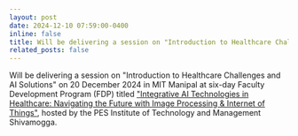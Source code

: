 ```yaml
---
layout: post
date: 2024-12-10 07:59:00-0400
inline: false
title: Will be delivering a session on "Introduction to Healthcare Challenges and AI Solutions"
related_posts: false
---
```


Will be delivering a session on "Introduction to Healthcare Challenges and AI Solutions" on 20 December 2024 in MIT Manipal at six-day Faculty Development Program (FDP) titled  <a href="https://www.linkedin.com/posts/pesitm---india_%F0%9D%90%89%F0%9D%90%A8%F0%9D%90%A2%F0%9D%90%A7-%F0%9D%90%AD%F0%9D%90%A1%F0%9D%90%9E-%F0%9D%90%8F%F0%9D%90%AB%F0%9D%90%9E%F0%9D%90%AC%F0%9D%90%AD%F0%9D%90%A2%F0%9D%90%A0%F0%9D%90%A2%F0%9D%90%A8%F0%9D%90%AE%F0%9D%90%AC-%F0%9D%90%80-activity-7269252057188982784-Nti9?utm_source=share&utm_medium=member_desktop"> "Integrative AI Technologies in Healthcare: Navigating the Future with Image Processing & Internet of Things"</a>, hosted by the PES Institute of Technology and Management Shivamogga.
